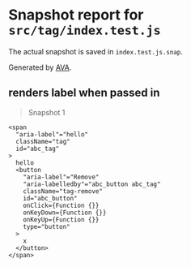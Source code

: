 # Snapshot report for `src/tag/index.test.js`

The actual snapshot is saved in `index.test.js.snap`.

Generated by [AVA](https://avajs.dev).

## renders label when passed in

> Snapshot 1

    <span
      "aria-label"="hello"
      className="tag"
      id="abc_tag"
    >
      hello
      <button
        "aria-label"="Remove"
        "aria-labelledby"="abc_button abc_tag"
        className="tag-remove"
        id="abc_button"
        onClick={Function {}}
        onKeyDown={Function {}}
        onKeyUp={Function {}}
        type="button"
      >
        x
      </button>
    </span>
